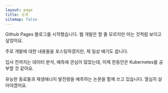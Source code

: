 ```yaml
---
layout: page
title: 소개
sitemap: false
---
```


Github Pages 블로그를 시작했습니다. 웹 개발은 할 줄 모르지만 아는 것척럼 보이고 싶었어요.

주로 개발에 대한 내용들을 포스팅하겠지만, 제 일상 얘기도 씁니다.


입사 전까지는 데이터 분석, 예측에 관심이 많았는데, 이제 한동안은 Kubernetes를 공부할 것 같아요.

유능한 동료들과 재생에너지 발전량을 예측하는 논문을 함께 쓰고 있습니다. 열심히 살아야겠어요.

<!-- ## First Steps
Start by reading the [Documentation]{:.heading.flip-title}.
Specifically, the chapters below should be relevant now:

* [Install]{:.heading.flip-title} --- How to install and run Hydejack.
* [Config]{:.heading.flip-title} --- Once Jekyll is running you can start with basic configuration.
{:.related-posts.faded}

After you've familiarized yourself with Hydejack, you can delete the following folders and files
containing example content:

~~~
├── _featured_categories
│   └── example.md
├── _projects
│   └── *
├── docs
├── example
├── licenses
├── assets
│   └── img
│       ├── blog
│       ├── docs
│       └── projects
├── CHANGELOG.md
├── forms-by-example.md
├── LICENSE.md
└── NOTICE.md
~~~

[documentation]: docs/README.md
[install]: docs/install.md
[upgrade]: docs/upgrade.md
[config]: docs/config.md -->
